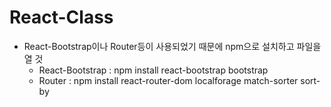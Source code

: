 # React-Class

* React-Bootstrap이나 Router등이 사용되었기 때문에 npm으로 설치하고 파일을 열 것
  - React-Bootstrap : npm install react-bootstrap bootstrap
  - Router : npm install react-router-dom localforage match-sorter sort-by
